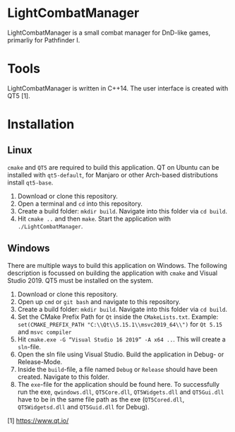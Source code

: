 # LightCombatManager
LightCombatManager is a small combat manager for DnD-like games, primarliy for Pathfinder I. 

# Tools
LightCombatManager is written in C++14. The user interface is created with QT5 [1].

# Installation

## Linux

`cmake` and `QT5` are required to build this application. QT on Ubuntu can be installed with `qt5-default`, for Manjaro or other Arch-based distributions install `qt5-base`.

1. Download or clone this repository.
2. Open a terminal and `cd` into this repository.
3. Create a build folder: `mkdir build`. Navigate into this folder via `cd build`.
4. Hit `cmake ..` and then `make`. Start the application with `./LightCombatManager`.

## Windows

There are multiple ways to build this application on Windows. The following description is focussed on building the application with `cmake` and Visual Studio 2019. QT5 must be installed on the system.

1. Download or clone this repository.
2. Open up `cmd` or `git bash` and navigate to this repository. 
3. Create a build folder: `mkdir build`. Navigate into this folder via `cd build`.
4. Set the CMake Prefix Path for `Qt` inside the `CMakeLists.txt`. Example: `set(CMAKE_PREFIX_PATH "C:\\Qt\\5.15.1\\msvc2019_64\\")` for `Qt 5.15` and `msvc compiler`
5. Hit `cmake.exe -G “Visual Studio 16 2019” -A x64 ..`. This will create a `sln`-file. 
6. Open the sln file using Visual Studio. Build the application in Debug- or Release-Mode.
7. Inside the `build`-file, a file named `Debug` or `Release` should have been created. Navigate to this folder.
8. The `exe`-file for the application should be found here. To successfully run the exe, `qwindows.dll`, `QT5Core.dll`, `QT5Widgets.dll` and `QT5Gui.dll` 
   have to be in the same file path as the exe (`QT5Cored.dll`, `QT5Widgetsd.dll` and `QT5Guid.dll` for Debug).

[1] https://www.qt.io/
